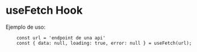 # useFetch Hook


Ejemplo de uso:
```
    const url = 'endpoint de una api'
    const { data: null, loading: true, error: null } = useFetch(url);
```